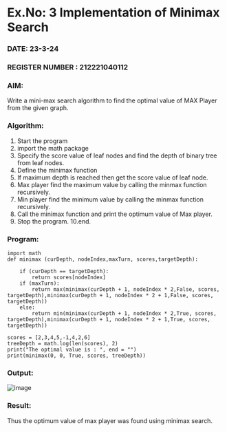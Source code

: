 # Ex.No: 3  Implementation of Minimax Search
### DATE: 23-3-24                                                                          
### REGISTER NUMBER :  212221040112
### AIM: 
Write a mini-max search algorithm to find the optimal value of MAX Player from the given graph.
### Algorithm:
1. Start the program
2. import the math package
3. Specify the score value of leaf nodes and find the depth of binary tree from leaf nodes.
4. Define the minimax function
5. If maximum depth is reached then get the score value of leaf node.
6. Max player find the maximum value by calling the minmax function recursively.
7. Min player find the minimum value by calling the minmax function recursively.
8. Call the minimax function  and print the optimum value of Max player.
9. Stop the program. 
10.end.

### Program:
```
import math
def minimax (curDepth, nodeIndex,maxTurn, scores,targetDepth):

    if (curDepth == targetDepth):
        return scores[nodeIndex]
    if (maxTurn):
        return max(minimax(curDepth + 1, nodeIndex * 2,False, scores, targetDepth),minimax(curDepth + 1, nodeIndex * 2 + 1,False, scores, targetDepth))
    else:
        return min(minimax(curDepth + 1, nodeIndex * 2,True, scores, targetDepth),minimax(curDepth + 1, nodeIndex * 2 + 1,True, scores, targetDepth))

scores = [2,3,4,5,-1,4,2,6]
treeDepth = math.log(len(scores), 2)
print("The optimal value is : ", end = "")
print(minimax(0, 0, True, scores, treeDepth))
```
### Output:

![image](https://github.com/HariHaranLK/AI_Lab_2023-24/assets/132996089/78d27735-71b4-470b-9b19-8fcab517674a)

### Result:
Thus the optimum value of max player was found using minimax search.
